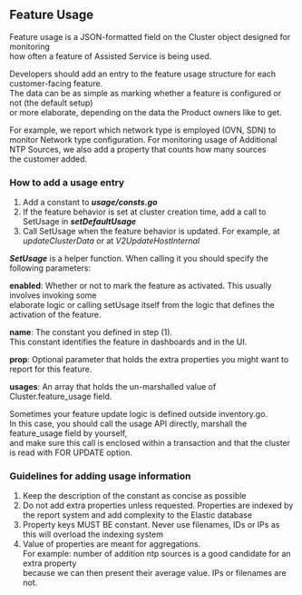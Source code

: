 ## Feature Usage

Feature usage is a JSON-formatted field on the Cluster object designed for monitoring  
how often a feature of Assisted Service is being used.

Developers should add an entry to the feature usage structure for each customer-facing feature.  
The data can be as simple as marking whether a feature is configured or not (the default setup)  
or more elaborate, depending on the data the Product owners like to get.

For example, we report which network type is employed (OVN, SDN) to monitor Network type configuration. 
For monitoring usage of Additional NTP Sources, we also add a property that counts how many sources  
the customer added.

### How to add a usage entry

1. Add a constant to ***usage/consts.go***
2. If the feature behavior is set at cluster creation time, add a call to SetUsage in ***setDefaultUsage***
3. Call SetUsage when the feature behavior is updated. For example, at *updateClusterData* or at *V2UpdateHostInternal*

***SetUsage*** is a helper function. When calling it you should specify the following parameters: 

__enabled__: Whether or not to mark the feature as activated. This usually involves invoking some  
elaborate logic or calling setUsage itself from the logic that defines the activation of the feature. 

__name__: The constant you defined in step (1).  
This constant identifies the feature in dashboards and in the UI. 

__prop__: Optional parameter that holds the extra properties you might want to report for this feature. 

__usages__: An array that holds the un-marshalled value of Cluster.feature_usage field. 

Sometimes your feature update logic is defined outside inventory.go.  
In this case, you should call the usage API directly, marshall the feature_usage field by yourself,  
and make sure this call is enclosed within a transaction and that the cluster is read with FOR UPDATE option.

### Guidelines for adding usage information
1) Keep the description of the constant as concise as possible
2) Do not add extra properties unless requested. Properties are indexed by the report system 
   and add complexity to the Elastic database
3) Property keys MUST BE constant. Never use filenames, IDs or IPs as this will overload the indexing system
4) Value of properties are meant for aggregations.  
   For example: number of addition ntp sources is a good candidate for an extra property  
   because we can then present their average value. IPs or filenames are not.


